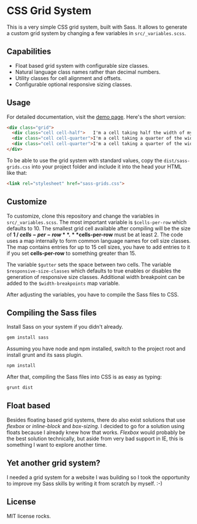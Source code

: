 CSS Grid System
================
This is a very simple CSS grid system, built with Sass. It allows to generate a custom grid system by changing a few variables in `src/_variables.scss`.

## Capabilities
- Float based grid system with configurable size classes.
- Natural language class names rather than decimal numbers.
- Utility classes for cell alignment and offsets.
- Configurable optional responsive sizing classes.

## Usage
For detailed documentation, visit the [demo page](https://nsommer.github.io/sass-grids). Here's the short version:

```html
<div class="grid">
  <div class="cell cell-half">   I'm a cell taking half the width of my parent.        </div>
  <div class="cell cell-quarter">I'm a cell taking a quarter of the width of my parent.</div>
  <div class="cell cell-quarter">I'm a cell taking a quarter of the width of my parent.</div>
</div>
```

To be able to use the grid system with standard values, copy the `dist/sass-grids.css` into your project folder and include it into the head your HTML like that:

```html
<link rel="stylesheet" href="sass-grids.css">
```

## Customize
To customize, clone this repository and change the variables in `src/_variables.scss`. The most important variable is `$cells-per-row` which defaults to 10. The smallest grid cell available after compiling will be the size of **1 / $cells-per-row**. **$cells-per-row** must be at least 2. The code uses a map internally to form common language names for cell size classes. The map contains entries for up to 15 cell sizes, you have to add entries to it if you set **cells-per-row** to something greater than 15.

The variable `$gutter` sets the space between two cells. The variable `$responsive-size-classes` which defaults to true enables or disables the generation of responsive size classes. Additional width breakpoint can be added to the `$width-breakpoints` map variable.

After adjusting the variables, you have to compile the Sass files to CSS.

## Compiling the Sass files
Install Sass on your system if you didn't already.

```bash
gem install sass
```

Assuming you have node and npm installed, switch to the project root and install grunt and its sass plugin.

```bash
npm install
```

After that, compiling the Sass files into CSS is as easy as typing:

```bash
grunt dist
```

## Float based
Besides floating based grid systems, there do also exist solutions that use *flexbox* or *inline-block* and *box-sizing*. I decided to go for a solution using floats because I already knew how that works. *Flexbox* would probably be the best solution technically, but aside from very bad support in IE, this is something I want to explore another time.

## Yet another grid system?
I needed a grid system for a website I was building so I took the opportunity to improve my Sass skills by writing it from scratch by myself. :-)

## License
MIT license rocks.
